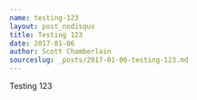 ```yaml
---
name: testing-123
layout: post_nodisqus
title: Testing 123
date: 2017-01-06
author: Scott Chamberlain
sourceslug: _posts/2017-01-06-testing-123.md
---
```



Testing 123

